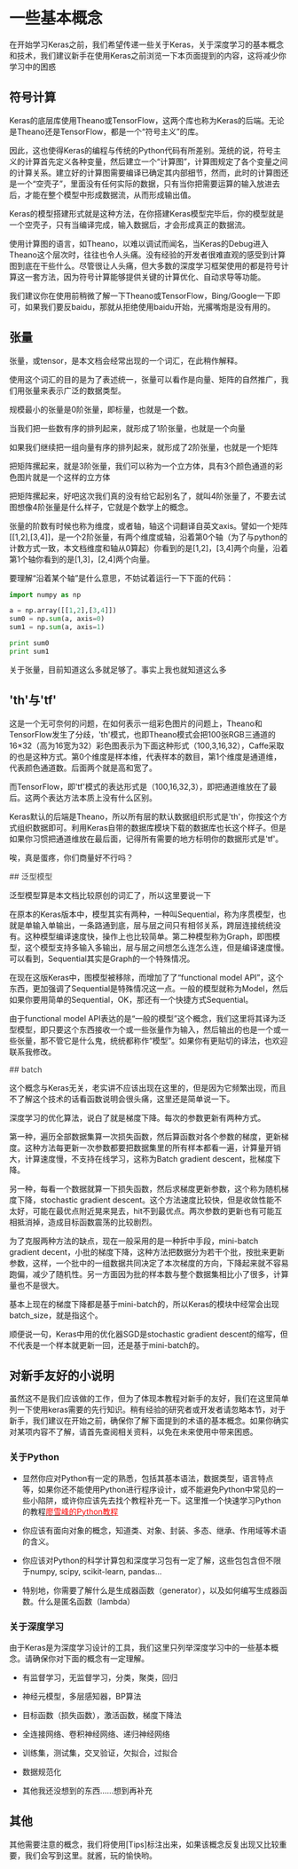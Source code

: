 # 一些基本概念

在开始学习Keras之前，我们希望传递一些关于Keras，关于深度学习的基本概念和技术，我们建议新手在使用Keras之前浏览一下本页面提到的内容，这将减少你学习中的困惑

## 符号计算

Keras的底层库使用Theano或TensorFlow，这两个库也称为Keras的后端。无论是Theano还是TensorFlow，都是一个“符号主义”的库。

因此，这也使得Keras的编程与传统的Python代码有所差别。笼统的说，符号主义的计算首先定义各种变量，然后建立一个“计算图”，计算图规定了各个变量之间的计算关系。建立好的计算图需要编译已确定其内部细节，然而，此时的计算图还是一个“空壳子”，里面没有任何实际的数据，只有当你把需要运算的输入放进去后，才能在整个模型中形成数据流，从而形成输出值。

Keras的模型搭建形式就是这种方法，在你搭建Keras模型完毕后，你的模型就是一个空壳子，只有当编译完成，输入数据后，才会形成真正的数据流。

使用计算图的语言，如Theano，以难以调试而闻名，当Keras的Debug进入Theano这个层次时，往往也令人头痛。没有经验的开发者很难直观的感受到计算图到底在干些什么。尽管很让人头痛，但大多数的深度学习框架使用的都是符号计算这一套方法，因为符号计算能够提供关键的计算优化、自动求导等功能。

我们建议你在使用前稍微了解一下Theano或TensorFlow，Bing/Google一下即可，如果我们要反baidu，那就从拒绝使用baidu开始，光撂嘴炮是没有用的。

## 张量

张量，或tensor，是本文档会经常出现的一个词汇，在此稍作解释。

使用这个词汇的目的是为了表述统一，张量可以看作是向量、矩阵的自然推广，我们用张量来表示广泛的数据类型。

规模最小的张量是0阶张量，即标量，也就是一个数。

当我们把一些数有序的排列起来，就形成了1阶张量，也就是一个向量

如果我们继续把一组向量有序的排列起来，就形成了2阶张量，也就是一个矩阵

把矩阵摞起来，就是3阶张量，我们可以称为一个立方体，具有3个颜色通道的彩色图片就是一个这样的立方体

把矩阵摞起来，好吧这次我们真的没有给它起别名了，就叫4阶张量了，不要去试图想像4阶张量是什么样子，它就是个数学上的概念。

张量的阶数有时候也称为维度，或者轴，轴这个词翻译自英文axis。譬如一个矩阵[[1,2],[3,4]]，是一个2阶张量，有两个维度或轴，沿着第0个轴（为了与python的计数方式一致，本文档维度和轴从0算起）你看到的是[1,2]，[3,4]两个向量，沿着第1个轴你看到的是[1,3]，[2,4]两个向量。

要理解“沿着某个轴”是什么意思，不妨试着运行一下下面的代码：

```python
import numpy as np

a = np.array([[1,2],[3,4]])
sum0 = np.sum(a, axis=0)
sum1 = np.sum(a, axis=1)

print sum0
print sum1
```

关于张量，目前知道这么多就足够了。事实上我也就知道这么多

## 'th'与'tf'

这是一个无可奈何的问题，在如何表示一组彩色图片的问题上，Theano和TensorFlow发生了分歧，'th'模式，也即Theano模式会把100张RGB三通道的16×32（高为16宽为32）彩色图表示为下面这种形式（100,3,16,32），Caffe采取的也是这种方式。第0个维度是样本维，代表样本的数目，第1个维度是通道维，代表颜色通道数。后面两个就是高和宽了。

而TensorFlow，即'tf'模式的表达形式是（100,16,32,3），即把通道维放在了最后。这两个表达方法本质上没有什么区别。

Keras默认的后端是Theano，所以所有层的默认数据组织形式是'th'，你按这个方式组织数据即可。利用Keras自带的数据库模块下载的数据库也长这个样子。但是如果你习惯把通道维放在最后面，记得所有需要的地方标明你的数据形式是'tf'。

唉，真是蛋疼，你们商量好不行吗？

<a name='functional'>
<font color='#404040'>
## 泛型模型
</font>
</a>

泛型模型算是本文档比较原创的词汇了，所以这里要说一下

在原本的Keras版本中，模型其实有两种，一种叫Sequential，称为序贯模型，也就是单输入单输出，一条路通到底，层与层之间只有相邻关系，跨层连接统统没有。这种模型编译速度快，操作上也比较简单。第二种模型称为Graph，即图模型，这个模型支持多输入多输出，层与层之间想怎么连怎么连，但是编译速度慢。可以看到，Sequential其实是Graph的一个特殊情况。

在现在这版Keras中，图模型被移除，而增加了了“functional model API”，这个东西，更加强调了Sequential是特殊情况这一点。一般的模型就称为Model，然后如果你要用简单的Sequential，OK，那还有一个快捷方式Sequential。

由于functional model API表达的是“一般的模型”这个概念，我们这里将其译为泛型模型，即只要这个东西接收一个或一些张量作为输入，然后输出的也是一个或一些张量，那不管它是什么鬼，统统都称作“模型”。如果你有更贴切的译法，也欢迎联系我修改。

<a name='batch'>
<font color='#404040'>
## batch
</font></a>

这个概念与Keras无关，老实讲不应该出现在这里的，但是因为它频繁出现，而且不了解这个技术的话看函数说明会很头痛，这里还是简单说一下。

深度学习的优化算法，说白了就是梯度下降。每次的参数更新有两种方式。

第一种，遍历全部数据集算一次损失函数，然后算函数对各个参数的梯度，更新梯度。这种方法每更新一次参数都要把数据集里的所有样本都看一遍，计算量开销大，计算速度慢，不支持在线学习，这称为Batch gradient descent，批梯度下降。

另一种，每看一个数据就算一下损失函数，然后求梯度更新参数，这个称为随机梯度下降，stochastic gradient descent。这个方法速度比较快，但是收敛性能不太好，可能在最优点附近晃来晃去，hit不到最优点。两次参数的更新也有可能互相抵消掉，造成目标函数震荡的比较剧烈。

为了克服两种方法的缺点，现在一般采用的是一种折中手段，mini-batch gradient decent，小批的梯度下降，这种方法把数据分为若干个批，按批来更新参数，这样，一个批中的一组数据共同决定了本次梯度的方向，下降起来就不容易跑偏，减少了随机性。另一方面因为批的样本数与整个数据集相比小了很多，计算量也不是很大。

基本上现在的梯度下降都是基于mini-batch的，所以Keras的模块中经常会出现batch_size，就是指这个。

顺便说一句，Keras中用的优化器SGD是stochastic gradient descent的缩写，但不代表是一个样本就更新一回，还是基于mini-batch的。

## 对新手友好的小说明

虽然这不是我们应该做的工作，但为了体现本教程对新手的友好，我们在这里简单列一下使用keras需要的先行知识。稍有经验的研究者或开发者请忽略本节，对于新手，我们建议在开始之前，确保你了解下面提到的术语的基本概念。如果你确实对某项内容不了解，请首先查阅相关资料，以免在未来使用中带来困惑。

### 关于Python

* 显然你应对Python有一定的熟悉，包括其基本语法，数据类型，语言特点等，如果你还不能使用Python进行程序设计，或不能避免Python中常见的一些小陷阱，或许你应该先去找个教程补充一下。这里推一个快速学习Python的教程[<font color='#FF0000'>廖雪峰的Python教程</font>](http://www.liaoxuefeng.com/wiki/0014316089557264a6b348958f449949df42a6d3a2e542c000)

* 你应该有面向对象的概念，知道类、对象、封装、多态、继承、作用域等术语的含义。

* 你应该对Python的科学计算包和深度学习包有一定了解，这些包包含但不限于numpy, scipy, scikit-learn, pandas...

* 特别地，你需要了解什么是生成器函数（generator），以及如何编写生成器函数。什么是匿名函数（lambda）

### 关于深度学习

由于Keras是为深度学习设计的工具，我们这里只列举深度学习中的一些基本概念。请确保你对下面的概念有一定理解。

* 有监督学习，无监督学习，分类，聚类，回归

* 神经元模型，多层感知器，BP算法

* 目标函数（损失函数），激活函数，梯度下降法

* 全连接网络、卷积神经网络、递归神经网络

* 训练集，测试集，交叉验证，欠拟合，过拟合

* 数据规范化

* 其他我还没想到的东西……想到再补充


## 其他

其他需要注意的概念，我们将使用[Tips]标注出来，如果该概念反复出现又比较重要，我们会写到这里。就酱，玩的愉快哟。


